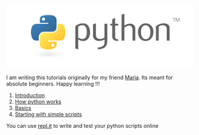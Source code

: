 <p align="center">
<img src="https://raw.githubusercontent.com/akhilputhiry/python-for-maria/master/images/python.png" />
</p>

I am writing this tutorials originally for my friend [Maria](https://github.com/MariaMathew2). Its meant for absolute beginners. Happy learning !!!

1. [Introduction](https://github.com/akhilputhiry/python-for-maria/blob/master/introduction.md)
2. [How python works](https://github.com/akhilputhiry/python-for-maria/blob/master/how-it-works.md)
3. [Basics](https://github.com/akhilputhiry/python-for-maria/blob/master/basics.md)
4. [Starting with simple scripts](https://github.com/akhilputhiry/python-for-maria/blob/master/starting-with-simple-scripts.md)

You can use [repl.it](https://repl.it/languages/python) to write and test your python scripts online
